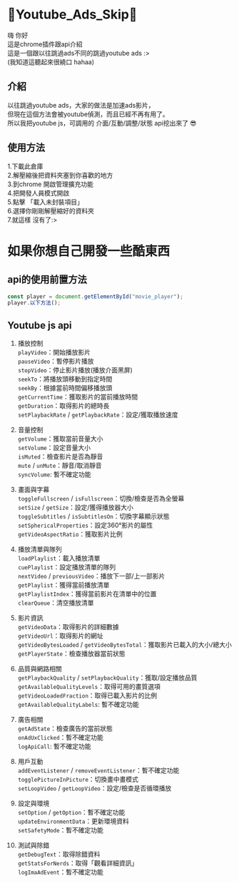 # 👾Youtube_Ads_Skip👾
嗨 你好  
這是chrome插件跟api介紹  
這是一個跟以往跳過ads不同的跳過youtube ads :>  
(我知道這聽起來很繞口 hahaa)  

## 介紹
以往跳過youtube ads，大家的做法是加速ads影片，  
但現在這個方法會被youtube偵測，而且已經不再有用了。  
所以我把youtube js，可調用的 介面/互動/調整/狀態 api挖出來了 😎  

## 使用方法
1.下載此倉庫  
2.解壓縮後把資料夾塞到你喜歡的地方  
3.到chrome 開啟管理擴充功能  
4.把開發人員模式開啟  
5.點擊 「載入未封裝項目」  
6.選擇你剛剛解壓縮好的資料夾  
7.就這樣 沒有了:>

# 如果你想自己開發一些酷東西

## api的使用前置方法
```js
const player = document.getElementById("movie_player");
player.以下方法();
```

## Youtube js api
1. 播放控制  
`playVideo`：開始播放影片  
`pauseVideo`：暫停影片播放  
`stopVideo`：停止影片播放(播放介面黑屏)  
`seekTo`：將播放頭移動到指定時間  
`seekBy`：根據當前時間偏移播放頭  
`getCurrentTime`：獲取影片的當前播放時間  
`getDuration`：取得影片的總時長  
`setPlaybackRate` / `getPlaybackRate`：設定/獲取播放速度
    
1. 音量控制  
`getVolume`：獲取當前音量大小  
`setVolume`：設定音量大小  
`isMuted`：檢查影片是否為靜音  
`mute` / `unMute`：靜音/取消靜音  
`syncVolume`: 暫不確定功能  
  
1. 畫面與字幕  
`toggleFullscreen` / `isFullscreen`：切換/檢查是否為全螢幕  
`setSize` / `getSize`：設定/獲得播放器大小  
`toggleSubtitles` / `isSubtitlesOn`：切換字幕顯示狀態  
`setSphericalProperties`：設定360°影片的屬性  
`getVideoAspectRatio`：獲取影片比例  
  
1. 播放清單與隊列  
`loadPlaylist`：載入播放清單  
`cuePlaylist`：設定播放清單的隊列  
`nextVideo` / `previousVideo`：播放下一部/上一部影片  
`getPlaylist`：獲得當前播放清單  
`getPlaylistIndex`：獲得當前影片在清單中的位置  
`clearQueue`：清空播放清單  
  
1. 影片資訊  
`getVideoData`：取得影片的詳細數據  
`getVideoUrl`：取得影片的網址  
`getVideoBytesLoaded` / `getVideoBytesTotal`：獲取影片已載入的大小/總大小  
`getPlayerState`：檢查播放器當前狀態  
  
1. 品質與網路相關  
`getPlaybackQuality` / `setPlaybackQuality`：獲取/設定播放品質  
`getAvailableQualityLevels`：取得可用的畫質選項  
`getVideoLoadedFraction`：取得已載入影片的比例  
`getAvailableQualityLabels`: 暫不確定功能  
  
1. 廣告相關  
`getAdState`：檢查廣告的當前狀態  
`onAdUxClicked`：暫不確定功能  
`logApiCall`: 暫不確定功能  
  
1. 用戶互動  
`addEventListener` / `removeEventListener`：暫不確定功能  
`togglePictureInPicture`：切換畫中畫模式  
`setLoopVideo` / `getLoopVideo`：設定/檢查是否循環播放  
  
1. 設定與環境  
`setOption` / `getOption`：暫不確定功能  
`updateEnvironmentData`：更新環境資料  
`setSafetyMode`：暫不確定功能  
  
1. 測試與除錯  
`getDebugText`：取得除錯資料  
`getStatsForNerds`：取得「觀看詳細資訊」  
`logImaAdEvent`：暫不確定功能  